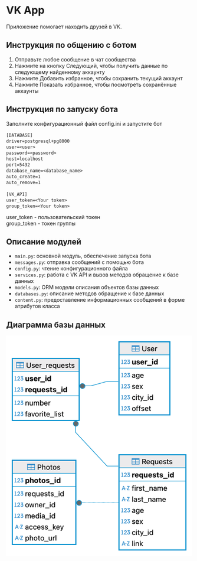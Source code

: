 # VK App

Приложение помогает находить друзей в VK.


## Инструкция по общению с ботом

1. Отправьте любое сообщение в чат сообщества
2. Нажмите на кнопку Следующий, чтобы получить данные по следующему найденному аккаунту
3. Нажмите Добавить избранное, чтобы сохранить текущий аккаунт
4. Нажмите Показать избранное, чтобы посмотреть сохранённые аккаунты


## Инструкция по запуску бота

Заполните конфигурационный файл config.ini и запустите бот

```
[DATABASE]
driver=postgresql+pg8000
user=<user>
password=<password>
host=localhost
port=5432
database_name=<database_name>
auto_create=1
auto_remove=1

[VK_API]
user_token=<Your token>
group_token=<Your token>
```

user_token - пользовательский токен\
group_token - токен группы


## Описание модулей

- `main.py`: основной модуль, обеспечение запуска бота
- `messages.py`: отправка сообщений с помощью бота
- `config.py`: чтение конфигурационного файла
- `services.py`: работа с VK API и вызов методов обращение к базе данных
- `models.py`: ORM модели описания объектов базы данных
- `databases.py`: описание методов обращение к базе данных
- `content.py`: предоставление информационных сообщений в форме атрибутов класса


## Диаграмма базы данных
![Диаграмма базы данных](img/diagram.png)


